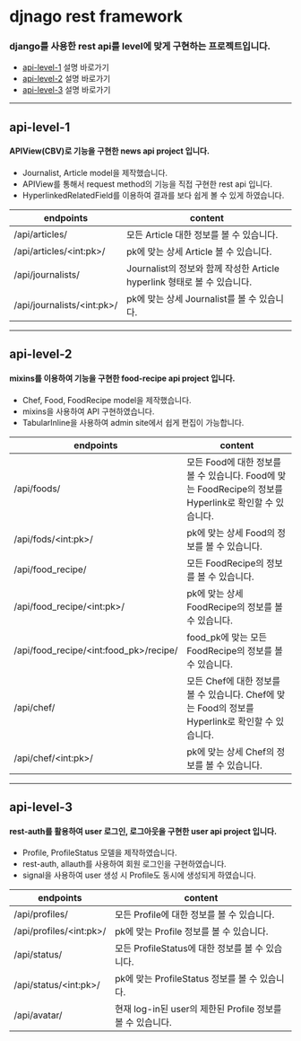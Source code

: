 # djnago rest framework
### django를 사용한 rest api를 level에 맞게 구현하는 프로젝트입니다.

- <a href="#level_1">api-level-1</a> 설명 바로가기
- <a href="#level_2">api-level-2</a> 설명 바로가기
- <a href="#level_3">api-level-3</a> 설명 바로가기

---

<div name="level_1"></div>

## api-level-1
#### APIView(CBV)로 기능을 구현한 news api project 입니다.
- Journalist, Article model을 제작했습니다.
- APIView를 통해서 request method의 기능을 직접 구현한 rest api 입니다.
- HyperlinkedRelatedField를 이용하여 결과를 보다 쉽게 볼 수 있게 하였습니다.

|endpoints|content|
|-|-|
|/api/articles/|모든 Article 대한 정보를 볼 수 있습니다.|
|/api/articles/\<int:pk>\/|pk에 맞는 상세 Article 볼 수 있습니다.|
|/api/journalists/|Journalist의 정보와 함께 작성한 Article hyperlink 형태로 볼 수 있습니다.|
|/api/journalists/\<int:pk>\/|pk에 맞는 상세 Journalist를 볼 수 있습니다.|

---

<div name="level_2"></div>

## api-level-2
#### mixins를 이용하여 기능을 구현한 food-recipe api project 입니다.
- Chef, Food, FoodRecipe model을 제작했습니다.
- mixins을 사용하여 API 구현하였습니다.
- TabularInline을 사용하여 admin site에서 쉽게 편집이 가능합니다.

|endpoints|content|
|-|-|
|/api/foods/|모든 Food에 대한 정보를 볼 수 있습니다. Food에 맞는 FoodRecipe의 정보를 Hyperlink로 확인할 수 있습니다.|
|/api/fods/\<int:pk>\/|pk에 맞는 상세 Food의 정보를 볼 수 있습니다.|
|/api/food_recipe/|모든 FoodRecipe의 정보를 볼 수 있습니다.|
|/api/food_recipe/\<int:pk>\/|pk에 맞는 상세 FoodRecipe의 정보를 볼 수 있습니다.|
|/api/food_recipe/\<int:food_pk>\/recipe/|food_pk에 맞는 모든 FoodRecipe의 정보를 볼 수 있습니다.|
|/api/chef/|모든 Chef에 대한 정보를 볼 수 있습니다. Chef에 맞는 Food의 정보를 Hyperlink로 확인할 수 있습니다.|
|/api/chef/\<int:pk>\/|pk에 맞는 상세 Chef의 정보를 볼 수 있습니다.|

---

<div name="level_3"></div>

## api-level-3
#### rest-auth를 활용하여 user 로그인, 로그아웃을 구현한 user api project 입니다.
- Profile, ProfileStatus 모델을 제작하였습니다.
- rest-auth, allauth를 사용하여 회원 로그인을 구현하였습니다.
- signal을 사용하여 user 생성 시 Profile도 동시에 생성되게 하였습니다.

|endpoints|content|
|-|-|
|/api/profiles/|모든 Profile에 대한 정보를 볼 수 있습니다.|
|/api/profiles/\<int:pk>\/|pk에 맞는 Profile 정보를 볼 수 있습니다.|
|/api/status/|모든 ProfileStatus에 대한 정보를 볼 수 있습니다.|
|/api/status/\<int:pk>\/|pk에 맞는 ProfileStatus 정보를 볼 수 있습니다.|
|/api/avatar/|현재 log-in된 user의 제한된 Profile 정보를 볼 수 있습니다.|
